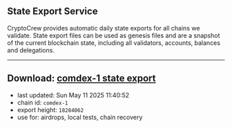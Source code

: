 ## State Export Service
CryptoCrew provides automatic daily state exports for all chains we validate. State export files can be used as genesis files and are a snapshot of the current blockchain state, including all validators, accounts, balances and delegations.

---
**Download: [comdex-1 state export](https://dl-eu2.ccvalidators.com/SERVICE/comdex/comdex-1_export_18284062.json)**
---

- last updated: Sun May 11 2025 11:40:52
- chain id: `comdex-1`
- export height: `18284062`
- use for: airdrops, local tests, chain recovery
